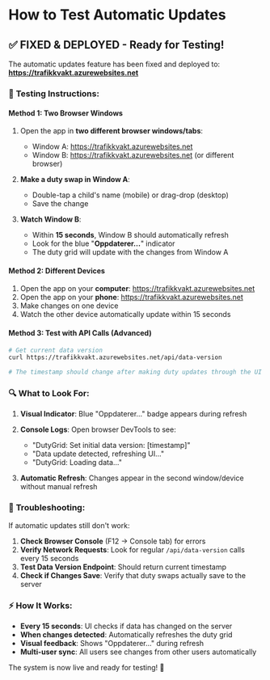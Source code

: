 # How to Test Automatic Updates

## ✅ **FIXED & DEPLOYED** - Ready for Testing!

The automatic updates feature has been fixed and deployed to:
**https://trafikkvakt.azurewebsites.net**

### 🧪 **Testing Instructions:**

#### **Method 1: Two Browser Windows**
1. Open the app in **two different browser windows/tabs**:
   - Window A: https://trafikkvakt.azurewebsites.net
   - Window B: https://trafikkvakt.azurewebsites.net (or different browser)

2. **Make a duty swap in Window A**:
   - Double-tap a child's name (mobile) or drag-drop (desktop)
   - Save the change

3. **Watch Window B**:
   - Within **15 seconds**, Window B should automatically refresh
   - Look for the blue "**Oppdaterer...**" indicator
   - The duty grid will update with the changes from Window A

#### **Method 2: Different Devices**
1. Open the app on your **computer**: https://trafikkvakt.azurewebsites.net
2. Open the app on your **phone**: https://trafikkvakt.azurewebsites.net  
3. Make changes on one device
4. Watch the other device automatically update within 15 seconds

#### **Method 3: Test with API Calls** (Advanced)
```bash
# Get current data version
curl https://trafikkvakt.azurewebsites.net/api/data-version

# The timestamp should change after making duty updates through the UI
```

### 🔍 **What to Look For:**

1. **Visual Indicator**: Blue "Oppdaterer..." badge appears during refresh
2. **Console Logs**: Open browser DevTools to see:
   - "DutyGrid: Set initial data version: [timestamp]"
   - "Data update detected, refreshing UI..."
   - "DutyGrid: Loading data..."

3. **Automatic Refresh**: Changes appear in the second window/device without manual refresh

### 🐛 **Troubleshooting:**

If automatic updates still don't work:

1. **Check Browser Console** (F12 → Console tab) for errors
2. **Verify Network Requests**: Look for regular `/api/data-version` calls every 15 seconds
3. **Test Data Version Endpoint**: Should return current timestamp
4. **Check if Changes Save**: Verify that duty swaps actually save to the server

### ⚡ **How It Works:**

- **Every 15 seconds**: UI checks if data has changed on the server
- **When changes detected**: Automatically refreshes the duty grid  
- **Visual feedback**: Shows "Oppdaterer..." during refresh
- **Multi-user sync**: All users see changes from other users automatically

The system is now live and ready for testing! 🚀